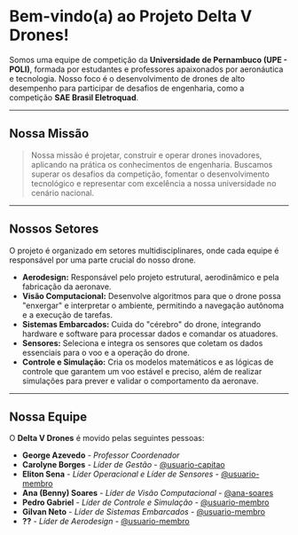 # Bem-vindo(a) ao Projeto Delta V Drones! 

Somos uma equipe de competição da **Universidade de Pernambuco (UPE - POLI)**, formada por estudantes e professores apaixonados por aeronáutica e tecnologia. Nosso foco é o desenvolvimento de drones de alto desempenho para participar de desafios de engenharia, como a competição **SAE Brasil Eletroquad**.



---

## Nossa Missão

> Nossa missão é projetar, construir e operar drones inovadores, aplicando na prática os conhecimentos de engenharia. Buscamos superar os desafios da competição, fomentar o desenvolvimento tecnológico e representar com excelência a nossa universidade no cenário nacional.

---

##  Nossos Setores

O projeto é organizado em setores multidisciplinares, onde cada equipe é responsável por uma parte crucial do nosso drone.

* **Aerodesign:** Responsável pelo projeto estrutural, aerodinâmico e pela fabricação da aeronave.
* **Visão Computacional:** Desenvolve algoritmos para que o drone possa "enxergar" e interpretar o ambiente, permitindo a navegação autônoma e a execução de tarefas.
* **Sistemas Embarcados:** Cuida do "cérebro" do drone, integrando hardware e software para processar dados e comandar os atuadores.
* **Sensores:** Seleciona e integra os sensores que coletam os dados essenciais para o voo e a operação do drone.
* **Controle e Simulação:** Cria os modelos matemáticos e as lógicas de controle que garantem um voo estável e preciso, além de realizar simulações para prever e validar o comportamento da aeronave.

---

## Nossa Equipe

O **Delta V Drones** é movido pelas seguintes pessoas:

* **George Azevedo** - *Professor Coordenador*
* **Carolyne Borges** - *Líder de Gestão* - [@usuario-capitao](https://github.com/usuario-capitao)
* **Eliton Sena** - *Líder Operacional e Líder de Sensores* - [@usuario-membro](https://github.com/usuario-membro)
* **Ana (Benny) Soares** - *Líder de Visão Computacional* - [@ana-soares](https://www.linkedin.com/in/ana-soares-absn1/)
* **Pedro Gabriel** - *Líder de Controle e Simulação* - [@usuario-membro](https://github.com/usuario-membro)
* **Gilvan Neto** - *Líder de Sistemas Embarcados* - [@usuario-membro](https://github.com/usuario-membro)
* **??** - *Líder de Aerodesign* - [@usuario-membro](https://github.com/usuario-membro)
